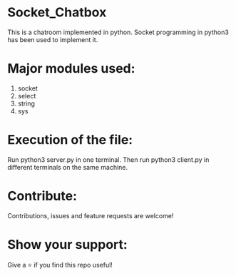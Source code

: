 # Socket_Chatbox
This is a chatroom implemented in python. Socket programming in python3 has been used to implement it.

# Major modules used:
1. socket
2. select
3. string
4. sys

# Execution of the file:
Run python3 server.py in one terminal. Then run python3 client.py in different terminals on the same machine.

# Contribute:
Contributions, issues and feature requests are welcome!

# Show your support:
Give a ⭐️ if you find this repo useful!
